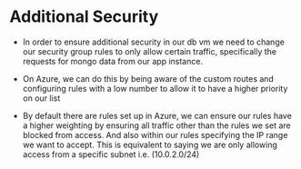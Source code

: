 # Additional Security

- In order to ensure additional security in our db vm we need to change our security group rules to only allow certain traffic, specifically the requests for mongo data from our app instance.

- On Azure, we can do this by being aware of the custom routes and configuring rules with a low number to allow it to have a higher priority on our list

- By default there are rules set up in Azure, we can ensure our rules have a higher weighting by ensuring all traffic other than the rules we set are blocked from access. And also within our rules specifying the IP range we want to accept. This is equivalent to saying we are only allowing access from a specific subnet i.e. (10.0.2.0/24)
